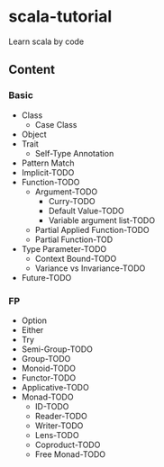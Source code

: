 # scala-tutorial
Learn scala by code

## Content

### Basic
+ Class
  + Case Class
+ Object
+ Trait
  + Self-Type Annotation
+ Pattern Match
+ Implicit-TODO
+ Function-TODO
  + Argument-TODO
    + Curry-TODO
    + Default Value-TODO
    + Variable argument list-TODO
  + Partial Applied Function-TODO
  + Partial Function-TOD
+ Type Parameter-TODO
  + Context Bound-TODO
  + Variance vs Invariance-TODO
+ Future-TODO

### FP
+ Option
+ Either
+ Try
+ Semi-Group-TODO
+ Group-TODO
+ Monoid-TODO
+ Functor-TODO
+ Applicative-TODO
+ Monad-TODO
  + ID-TODO
  + Reader-TODO
  + Writer-TODO
  + Lens-TODO
  + Coproduct-TODO
  + Free Monad-TODO
